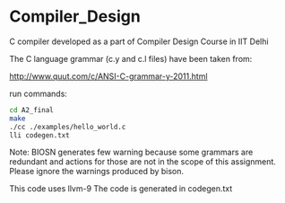 # Compiler_Design

C compiler developed as a part of Compiler Design Course in IIT Delhi

The C language grammar (c.y and c.l files) have been taken from:

http://www.quut.com/c/ANSI-C-grammar-y-2011.html

run commands:
```bash
cd A2_final
make
./cc ./examples/hello_world.c
lli codegen.txt
```

Note: BIOSN generates few warning because some grammars are redundant and actions for those are not in the scope of this assignment. Please ignore the warnings produced by bison.

This code uses llvm-9 The code is generated in codegen.txt
